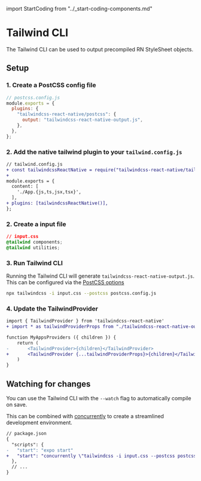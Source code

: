 import StartCoding from "../\_start-coding-components.md"

# Tailwind CLI

The Tailwind CLI can be used to output precompiled RN StyleSheet objects.

## Setup

### 1. Create a PostCSS config file

```js
// postcss.config.js
module.exports = {
  plugins: {
    "tailwindcss-react-native/postcss": {
      output: "tailwindcss-react-native-output.js",
    },
  },
};
```

### 2. Add the native tailwind plugin to your `tailwind.config.js`

```diff
// tailwind.config.js
+ const tailwindcssReactNative = require("tailwindcss-react-native/tailwind/native")
+
module.exports = {
  content: [
    './App.{js,ts,jsx,tsx}',
  ],
+ plugins: [tailwindcssReactNative()],
};
```

### 2. Create a input file

```css
// input.css
@tailwind components;
@tailwind utilities;
```

### 3. Run Tailwind CLI

Running the Tailwind CLI will generate `tailwindcss-react-native-output.js`. This can be configured via the [PostCSS options](../configuration/postcss)

```bash
npx tailwindcss -i input.css --postcss postcss.config.js
```

### 4. Update the TailwindProvider

```diff
import { TailwindProvider } from 'tailwindcss-react-native'
+ import * as tailwindProviderProps from "./tailwindcss-react-native-output"

function MyAppsProviders ({ children }) {
    return (
-       <TailwindProvider>{children}</TailwindProvider>
+       <TailwindProvider {...tailwindProviderProps}>{children}</TailwindProvider>
    )
}
```

<StartCoding />

## Watching for changes

You can use the Tailwind CLI with the `--watch` flag to automatically compile on save.

This can be combined with [concurrently](https://www.npmjs.com/package/concurrently) to create a streamlined development environment.

```diff
// package.json
{
  "scripts": {
-   "start": "expo start"
+   "start": "concurrently \"tailwindcss -i input.css --postcss postcss.config.js --watch\" \"expo start\""
  },
  // ...
}
```
